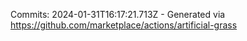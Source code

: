 Commits: 2024-01-31T16:17:21.713Z - Generated via https://github.com/marketplace/actions/artificial-grass
<br>
